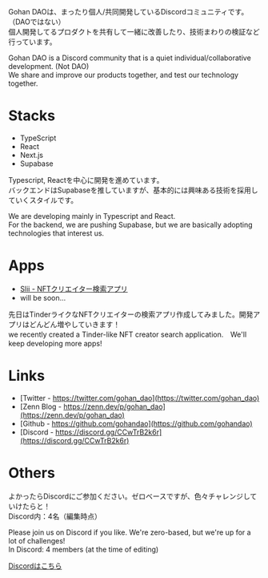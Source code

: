Gohan DAOは、まったり個人/共同開発しているDiscordコミュニティです。（DAOではない）<br>
個人開発してるプロダクトを共有して一緒に改善したり、技術まわりの検証など行っています。

Gohan DAO is a Discord community that is a quiet individual/collaborative development. (Not DAO) <br>
We share and improve our products together, and test our technology together.

# Stacks
- TypeScript
- React
- Next.js
- Supabase

Typescript, Reactを中心に開発を進めています。<br>
バックエンドはSupabaseを推していますが、基本的には興味ある技術を採用していくスタイルです。

We are developing mainly in Typescript and React.<br>
For the backend, we are pushing Supabase, but we are basically adopting technologies that interest us.

# Apps
- [Slii - NFTクリエイター検索アプリ](https://slii.xyz)
- will be soon...

先日はTinderライクなNFTクリエイターの検索アプリ作成してみました。開発アプリはどんどん増やしていきます！<br>
we recently created a Tinder-like NFT creator search application.　We'll keep developing more apps!

# Links
- [Twitter - https://twitter.com/gohan_dao](https://twitter.com/gohan_dao)
- [Zenn Blog - https://zenn.dev/p/gohan_dao](https://zenn.dev/p/gohan_dao)
- [Github - https://github.com/gohandao](https://github.com/gohandao)
- [Discord - https://discord.gg/CCwTrB2k6r](https://discord.gg/CCwTrB2k6r)

# Others
よかったらDiscordにご参加ください。ゼロベースですが、色々チャレンジしていけたらと！<br>
Discord内：4名（編集時点）

Please join us on Discord if you like. We're zero-based, but we're up for a lot of challenges!<br>
In Discord: 4 members (at the time of editing)

[Discordはこちら](https://discord.gg/CCwTrB2k6r)
